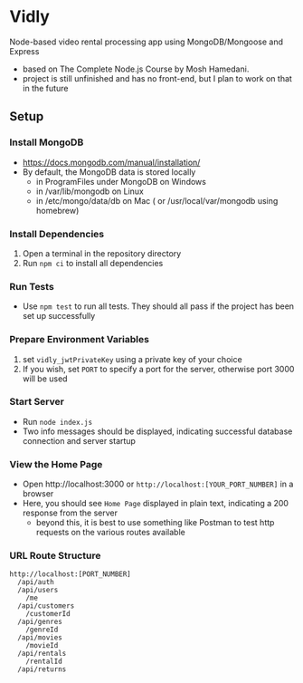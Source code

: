 # Vidly
Node-based video rental processing app using MongoDB/Mongoose and Express
 - based on The Complete Node.js Course by Mosh Hamedani.
 - project is still unfinished and has no front-end, but I plan to work on that in the future

## Setup

### Install MongoDB
 - https://docs.mongodb.com/manual/installation/
 - By default, the MongoDB data is stored locally
   - in ProgramFiles under MongoDB on Windows
   - in /var/lib/mongodb on Linux
   - in /etc/mongo/data/db on Mac ( or /usr/local/var/mongodb using homebrew)

### Install Dependencies
1. Open a terminal in the repository directory
2. Run `npm ci` to install all dependencies

### Run Tests
 - Use `npm test` to run all tests. They should all pass if the project has been set up successfully

### Prepare Environment Variables
1. set `vidly_jwtPrivateKey` using a private key of your choice
2. If you wish, set `PORT` to specify a port for the server, otherwise port 3000 will be used

### Start Server
 - Run `node index.js`
 - Two info messages should be displayed, indicating successful database connection and server startup

### View the Home Page
 - Open http://localhost:3000 or `http://localhost:[YOUR_PORT_NUMBER]` in a browser
 - Here, you should see `Home Page` displayed in plain text, indicating a 200 response from the server
   - beyond this, it is best to use something like Postman to test http requests on the various routes available
 
### URL Route Structure
    http://localhost:[PORT_NUMBER]
      /api/auth
      /api/users
        /me
      /api/customers
        /customerId
      /api/genres
        /genreId
      /api/movies
        /movieId
      /api/rentals
        /rentalId
      /api/returns
